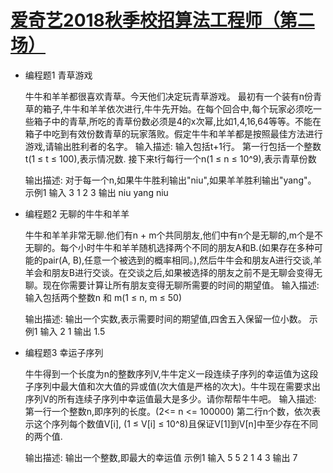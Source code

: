 [爱奇艺2018秋季校招算法工程师（第二场）](https://www.nowcoder.com/test/8246859/summary)
====================

+ 编程题1 青草游戏

    牛牛和羊羊都很喜欢青草。今天他们决定玩青草游戏。
    最初有一个装有n份青草的箱子,牛牛和羊羊依次进行,牛牛先开始。在每个回合中,每个玩家必须吃一些箱子中的青草,所吃的青草份数必须是4的x次幂,比如1,4,16,64等等。不能在箱子中吃到有效份数青草的玩家落败。假定牛牛和羊羊都是按照最佳方法进行游戏,请输出胜利者的名字。 
    输入描述:
    输入包括t+1行。
    第一行包括一个整数t(1 ≤ t ≤ 100),表示情况数.
    接下来t行每行一个n(1 ≤ n ≤ 10^9),表示青草份数


    输出描述:
    对于每一个n,如果牛牛胜利输出"niu",如果羊羊胜利输出"yang"。
    示例1
    输入
    3
    1
    2
    3
    输出
    niu
    yang
    niu

+ 编程题2 无聊的牛牛和羊羊

    牛牛和羊羊非常无聊.他们有n + m个共同朋友,他们中有n个是无聊的,m个是不无聊的。每个小时牛牛和羊羊随机选择两个不同的朋友A和B.(如果存在多种可能的pair(A, B),任意一个被选到的概率相同。),然后牛牛会和朋友A进行交谈,羊羊会和朋友B进行交谈。在交谈之后,如果被选择的朋友之前不是无聊会变得无聊。现在你需要计算让所有朋友变得无聊所需要的时间的期望值。 
    输入描述:
    输入包括两个整数n 和 m(1 ≤ n, m ≤ 50)


    输出描述:
    输出一个实数,表示需要时间的期望值,四舍五入保留一位小数。
    示例1
    输入
    2 1
    输出
    1.5

+ 编程题3 幸运子序列

    牛牛得到一个长度为n的整数序列V,牛牛定义一段连续子序列的幸运值为这段子序列中最大值和次大值的异或值(次大值是严格的次大)。牛牛现在需要求出序列V的所有连续子序列中幸运值最大是多少。请你帮帮牛牛吧。 
    输入描述:
    第一行一个整数n,即序列的长度。(2<= n <= 100000)
    第二行n个数，依次表示这个序列每个数值V[i], (1 ≤ V[i] ≤ 10^8)且保证V[1]到V[n]中至少存在不同的两个值.


    输出描述:
    输出一个整数,即最大的幸运值
    示例1
    输入
    5
    5 2 1 4 3
    输出
    7
